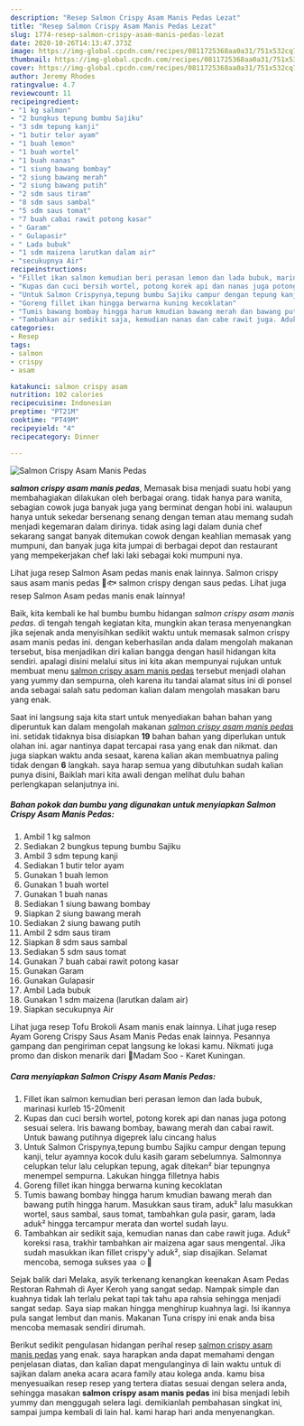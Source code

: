 ```yaml
---
description: "Resep Salmon Crispy Asam Manis Pedas Lezat"
title: "Resep Salmon Crispy Asam Manis Pedas Lezat"
slug: 1774-resep-salmon-crispy-asam-manis-pedas-lezat
date: 2020-10-26T14:13:47.373Z
image: https://img-global.cpcdn.com/recipes/0811725368aa0a31/751x532cq70/salmon-crispy-asam-manis-pedas-foto-resep-utama.jpg
thumbnail: https://img-global.cpcdn.com/recipes/0811725368aa0a31/751x532cq70/salmon-crispy-asam-manis-pedas-foto-resep-utama.jpg
cover: https://img-global.cpcdn.com/recipes/0811725368aa0a31/751x532cq70/salmon-crispy-asam-manis-pedas-foto-resep-utama.jpg
author: Jeremy Rhodes
ratingvalue: 4.7
reviewcount: 11
recipeingredient:
- "1 kg salmon"
- "2 bungkus tepung bumbu Sajiku"
- "3 sdm tepung kanji"
- "1 butir telor ayam"
- "1 buah lemon"
- "1 buah wortel"
- "1 buah nanas"
- "1 siung bawang bombay"
- "2 siung bawang merah"
- "2 siung bawang putih"
- "2 sdm saus tiram"
- "8 sdm saus sambal"
- "5 sdm saus tomat"
- "7 buah cabai rawit potong kasar"
- " Garam"
- " Gulapasir"
- " Lada bubuk"
- "1 sdm maizena larutkan dalam air"
- "secukupnya Air"
recipeinstructions:
- "Fillet ikan salmon kemudian beri perasan lemon dan lada bubuk, marinasi kurleb 15-20menit"
- "Kupas dan cuci bersih wortel, potong korek api dan nanas juga potong sesuai selera. Iris bawang bombay, bawang merah dan cabai rawit. Untuk bawang putihnya digeprek lalu cincang halus"
- "Untuk Salmon Crispynya,tepung bumbu Sajiku campur dengan tepung kanji, telur ayamnya kocok dulu kasih garam sebelumnya. Salmonnya celupkan telur lalu celupkan tepung, agak ditekan² biar tepungnya menempel sempurna. Lakukan hingga filletnya habis"
- "Goreng fillet ikan hingga berwarna kuning kecoklatan"
- "Tumis bawang bombay hingga harum kmudian bawang merah dan bawang putih hingga harum. Masukkan saus tiram, aduk² lalu masukkan wortel, saus sambal, saus tomat, tambahkan gula pasir, garam, lada aduk² hingga tercampur merata dan wortel sudah layu."
- "Tambahkan air sedikit saja, kemudian nanas dan cabe rawit juga. Aduk² koreksi rasa, trakhir tambahkan air maizena agar saus mengental. Jika sudah masukkan ikan fillet crispy&#39;y aduk², siap disajikan. Selamat mencoba, semoga sukses yaa ☺🤗"
categories:
- Resep
tags:
- salmon
- crispy
- asam

katakunci: salmon crispy asam 
nutrition: 102 calories
recipecuisine: Indonesian
preptime: "PT21M"
cooktime: "PT49M"
recipeyield: "4"
recipecategory: Dinner

---
```



![Salmon Crispy Asam Manis Pedas](https://img-global.cpcdn.com/recipes/0811725368aa0a31/751x532cq70/salmon-crispy-asam-manis-pedas-foto-resep-utama.jpg)

<b><i>salmon crispy asam manis pedas</i></b>, Memasak bisa menjadi suatu hobi yang membahagiakan dilakukan oleh berbagai orang. tidak hanya para wanita, sebagian cowok juga banyak juga yang berminat dengan hobi ini. walaupun hanya untuk sekedar bersenang senang dengan teman atau memang sudah menjadi kegemaran dalam dirinya. tidak asing lagi dalam dunia chef sekarang sangat banyak ditemukan cowok dengan keahlian memasak yang mumpuni, dan banyak juga kita jumpai di berbagai depot dan restaurant yang mempekerjakan chef laki laki sebagai koki mumpuni nya.

Lihat juga resep Salmon Asam pedas manis enak lainnya. Salmon crispy saus asam manis pedas 🤤🐟 salmon crispy dengan saus pedas. Lihat juga resep Salmon Asam pedas manis enak lainnya!

Baik, kita kembali ke hal bumbu bumbu hidangan <i>salmon crispy asam manis pedas</i>. di tengah tengah kegiatan kita, mungkin akan terasa menyenangkan jika sejenak anda menyisihkan sedikit waktu untuk memasak salmon crispy asam manis pedas ini. dengan keberhasilan anda dalam mengolah makanan tersebut, bisa menjadikan diri kalian bangga dengan hasil hidangan kita sendiri. apalagi disini melalui situs ini kita akan mempunyai rujukan untuk membuat menu <u>salmon crispy asam manis pedas</u> tersebut menjadi olahan yang yummy dan sempurna, oleh karena itu tandai alamat situs ini di ponsel anda sebagai salah satu pedoman kalian dalam mengolah masakan baru yang enak.


Saat ini langsung saja kita start untuk menyediakan bahan bahan yang diperuntuk kan dalam mengolah makanan <u><i>salmon crispy asam manis pedas</i></u> ini. setidak tidaknya bisa disiapkan <b>19</b> bahan bahan yang diperlukan untuk olahan ini. agar nantinya dapat tercapai rasa yang enak dan nikmat. dan juga siapkan waktu anda sesaat, karena kalian akan membuatnya paling tidak dengan <b>6</b> langkah. saya harap semua yang dibutuhkan sudah kalian punya disini, Baiklah mari kita awali dengan melihat dulu bahan perlengkapan selanjutnya ini.

<!--inarticleads1-->

##### Bahan pokok dan bumbu yang digunakan untuk menyiapkan Salmon Crispy Asam Manis Pedas:

1. Ambil 1 kg salmon
1. Sediakan 2 bungkus tepung bumbu Sajiku
1. Ambil 3 sdm tepung kanji
1. Sediakan 1 butir telor ayam
1. Gunakan 1 buah lemon
1. Gunakan 1 buah wortel
1. Gunakan 1 buah nanas
1. Sediakan 1 siung bawang bombay
1. Siapkan 2 siung bawang merah
1. Sediakan 2 siung bawang putih
1. Ambil 2 sdm saus tiram
1. Siapkan 8 sdm saus sambal
1. Sediakan 5 sdm saus tomat
1. Gunakan 7 buah cabai rawit potong kasar
1. Gunakan  Garam
1. Gunakan  Gulapasir
1. Ambil  Lada bubuk
1. Gunakan 1 sdm maizena (larutkan dalam air)
1. Siapkan secukupnya Air


Lihat juga resep Tofu Brokoli Asam manis enak lainnya. Lihat juga resep Ayam Goreng Crispy Saus Asam Manis Pedas enak lainnya. Pesannya gampang dan pengiriman cepat langsung ke lokasi kamu. Nikmati juga promo dan diskon menarik dari 🌟Madam Soo - Karet Kuningan. 

<!--inarticleads2-->

##### Cara menyiapkan Salmon Crispy Asam Manis Pedas:

1. Fillet ikan salmon kemudian beri perasan lemon dan lada bubuk, marinasi kurleb 15-20menit
1. Kupas dan cuci bersih wortel, potong korek api dan nanas juga potong sesuai selera. Iris bawang bombay, bawang merah dan cabai rawit. Untuk bawang putihnya digeprek lalu cincang halus
1. Untuk Salmon Crispynya,tepung bumbu Sajiku campur dengan tepung kanji, telur ayamnya kocok dulu kasih garam sebelumnya. Salmonnya celupkan telur lalu celupkan tepung, agak ditekan² biar tepungnya menempel sempurna. Lakukan hingga filletnya habis
1. Goreng fillet ikan hingga berwarna kuning kecoklatan
1. Tumis bawang bombay hingga harum kmudian bawang merah dan bawang putih hingga harum. Masukkan saus tiram, aduk² lalu masukkan wortel, saus sambal, saus tomat, tambahkan gula pasir, garam, lada aduk² hingga tercampur merata dan wortel sudah layu.
1. Tambahkan air sedikit saja, kemudian nanas dan cabe rawit juga. Aduk² koreksi rasa, trakhir tambahkan air maizena agar saus mengental. Jika sudah masukkan ikan fillet crispy&#39;y aduk², siap disajikan. Selamat mencoba, semoga sukses yaa ☺🤗


Sejak balik dari Melaka, asyik terkenang kenangkan keenakan Asam Pedas Restoran Rahmah di Ayer Keroh yang sangat sedap. Nampak simple dan kuahnya tidak lah terlalu pekat tapi tak tahu apa rahsia sehingga menjadi sangat sedap. Saya siap makan hingga menghirup kuahnya lagi. Isi ikannya pula sangat lembut dan manis. Makanan Tuna crispy ini enak anda bisa mencoba memasak sendiri dirumah. 

Berikut sedikit pengulasan hidangan perihal resep <u>salmon crispy asam manis pedas</u> yang enak. saya harapkan anda dapat memahami dengan penjelasan diatas, dan kalian dapat mengulanginya di lain waktu untuk di sajikan dalam aneka acara acara family atau kolega anda. kamu bisa menyesuaikan resep resep yang tertera diatas sesuai dengan selera anda, sehingga masakan <b>salmon crispy asam manis pedas</b> ini bisa menjadi lebih yummy dan menggugah selera lagi. demikianlah pembahasan singkat ini, sampai jumpa kembali di lain hal. kami harap hari anda menyenangkan.
